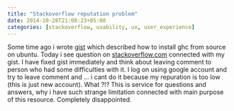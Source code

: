 ```yaml
---
title: "Stackoverflow reputation problem"
date: 2014-10-28T21:08:23+05:00
categories: [stackoverflow, usability, ux, user_experience]
---
```


Some time ago i wrote [gist](https://gist.github.com/yantonov/10083524) which described how to install ghc from source on ubuntu. Today i see question on [stackoverflow.com](http://stackoverflow.com) connected with my gist. I have fixed gist immediately and think about leaving comment to person who had some difficulties with it. I log on using google account and try to leave comment and ... i cant do it because my repuration is too low (this is just new account). What ?!? This is service for questions and answers, why i have such strange limitation connected with main purpose of this resource. Completely disappointed.
